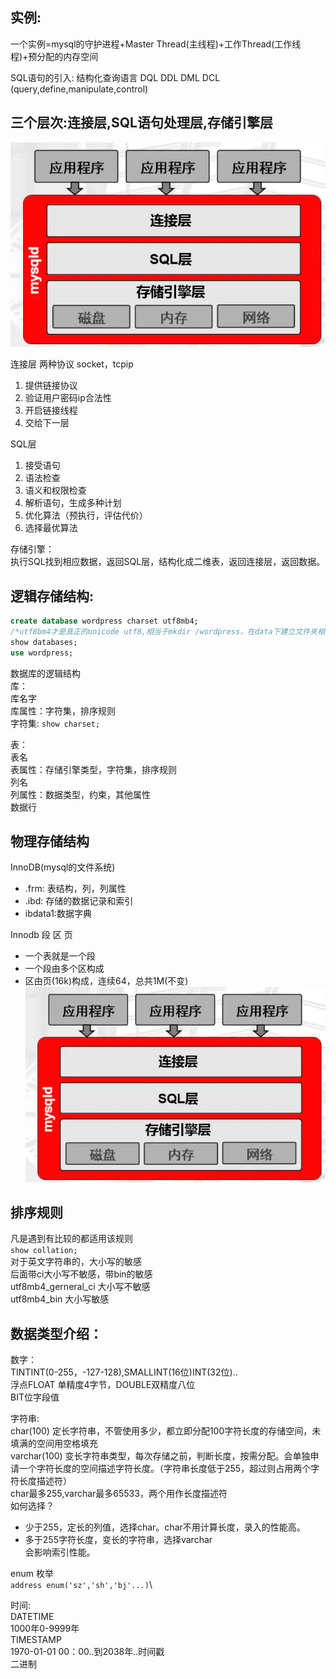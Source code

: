 ## 实例:
一个实例=mysql的守护进程+Master Thread(主线程)+工作Thread(工作线程)+预分配的内存空间

SQL语句的引入:
结构化查询语言 DQL DDL DML DCL (query,define,manipulate,control)

## 三个层次:连接层,SQL语句处理层,存储引擎层
![三个层次](https://github.com/storm1945/Memo/blob/master/Mysql/Architecture/layers.jpeg)

连接层 两种协议 socket，tcpip
1. 提供链接协议
2. 验证用户密码ip合法性
3. 开启链接线程
4. 交给下一层

SQL层
1. 接受语句
2. 语法检查
3. 语义和权限检查
4. 解析语句，生成多种计划
5. 优化算法（预执行，评估代价）
6. 选择最优算法

存储引擎：\
执行SQL找到相应数据，返回SQL层，结构化成二维表，返回连接层，返回数据。

## 逻辑存储结构:
```sql
create database wordpress charset utf8mb4;
/*utf8bm4才是真正的unicode utf8,相当于mkdir /wordpress，在data下建立文件夹相当于建立数据库*/
show databases;
use wordpress;
```
数据库的逻辑结构\
库：\
库名字\
库属性：字符集，排序规则\
字符集: `show charset;`

表：\
表名\
表属性：存储引擎类型，字符集，排序规则\
列名\
列属性：数据类型，约束，其他属性\
数据行
## 物理存储结构
InnoDB(mysql的文件系统)
+ .frm: 表结构，列，列属性
+ .ibd: 存储的数据记录和索引
+ ibdata1:数据字典

Innodb 段 区 页
+ 一个表就是一个段
+ 一个段由多个区构成
+ 区由页(16k)构成，连续64，总共1M(不变)\
![物理存储结构](Mysql\Architecture\layers.jpeg "物理存储结构")


## 排序规则
凡是遇到有比较的都适用该规则\
`show collation;`\
对于英文字符串的，大小写的敏感\
后面带ci大小写不敏感，带bin的敏感\
utf8mb4_gerneral_ci 大小写不敏感\
utf8mb4_bin			大小写敏感

## 数据类型介绍：
数字：\
TINTINT(0-255，-127-128),SMALLINT(16位)INT(32位)..\
浮点FLOAT 单精度4字节，DOUBLE双精度八位\
BIT位字段值

字符串:\
char(100)		定长字符串，不管使用多少，都立即分配100字符长度的存储空间，未填满的空间用空格填充\
varchar(100)	变长字符串类型，每次存储之前，判断长度，按需分配。会单独申请一个字符长度的空间描述字符长度。（字符串长度低于255，超过则占用两个字符长度描述符）\
char最多255,varchar最多65533，两个用作长度描述符\
如何选择？
+ 少于255，定长的列值，选择char。char不用计算长度，录入的性能高。
+ 多于255字符长度，变长的字符串，选择varchar\
会影响索引性能。

enum 枚举\
`address enum('sz','sh','bj'...)`\

时间:\
DATETIME\
1000年0-9999年\
TIMESTAMP\
1970-01-01 00：00..到2038年..时间戳\
二进制
